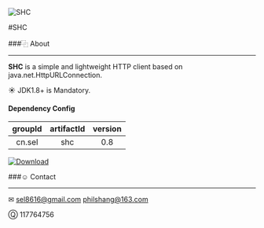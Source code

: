 ![SHC](https://git.oschina.net/sel/R/raw/master/img/java_logo.png)

#SHC

###⿻ About
***
__SHC__ is a simple and lightweight HTTP client based on java.net.HttpURLConnection.

☀ JDK1.8+ is Mandatory.

#### Dependency Config

|groupId|artifactId|version|
|:-----:|:--------:|:-----:|
|cn.sel |shc       |0.8    |

[![Download](https://api.bintray.com/packages/sel8616/maven/shc/images/download.svg)](https://bintray.com/sel8616/maven/shc/_latestVersion)


###☺ Contact
***
✉ sel8616@gmail.com philshang@163.com

Ⓠ 117764756